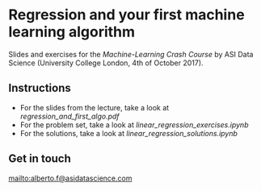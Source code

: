 # Regression and your first machine learning algorithm
Slides and exercises for the *Machine-Learning Crash Course* by ASI Data Science (University College London, 4th of October 2017). 

## Instructions
* For the slides from the lecture, take a look at *regression_and_first_algo.pdf*
* For the problem set, take a look at *linear_regression_exercises.ipynb*
* For the solutions, take a look at *linear_regression_solutions.ipynb*

## Get in touch 
<mailto:alberto.f@asidatascience.com>
